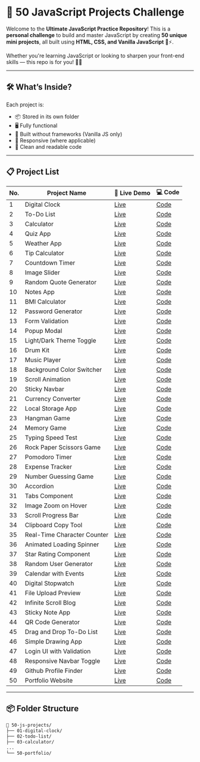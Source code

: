 # 🚀 50 JavaScript Projects Challenge

Welcome to the **Ultimate JavaScript Practice Repository**! This is a **personal challenge** to build and master JavaScript by creating **50 unique mini projects**, all built using **HTML, CSS, and Vanilla JavaScript** 🧠⚡.

Whether you're learning JavaScript or looking to sharpen your front-end skills — this repo is for you! 🧑‍💻

---

## 🛠️ What’s Inside?

Each project is:

- 📦 Stored in its own folder
- 🖥️ Fully functional
- 🧪 Built without frameworks (Vanilla JS only)
- 📱 Responsive (where applicable)
- 🧼 Clean and readable code

---

## 📋 Project List

| No. | Project Name                | 🚀 Live Demo | 💻 Code                         |
| --- | --------------------------- | ------------ | ------------------------------- |
| 1   | Digital Clock               | [Live](#)    | [Code](./01-digital-clock)      |
| 2   | To-Do List                  | [Live](#)    | [Code](./02-todo-list)          |
| 3   | Calculator                  | [Live](#)    | [Code](./03-calculator)         |
| 4   | Quiz App                    | [Live](#)    | [Code](./04-quiz-app)           |
| 5   | Weather App                 | [Live](#)    | [Code](./05-weather-app)        |
| 6   | Tip Calculator              | [Live](#)    | [Code](./06-tip-calculator)     |
| 7   | Countdown Timer             | [Live](#)    | [Code](./07-countdown-timer)    |
| 8   | Image Slider                | [Live](#)    | [Code](./08-image-slider)       |
| 9   | Random Quote Generator      | [Live](#)    | [Code](./09-quote-generator)    |
| 10  | Notes App                   | [Live](#)    | [Code](./10-notes-app)          |
| 11  | BMI Calculator              | [Live](#)    | [Code](./11-bmi-calculator)     |
| 12  | Password Generator          | [Live](#)    | [Code](./12-password-generator) |
| 13  | Form Validation             | [Live](#)    | [Code](./13-form-validation)    |
| 14  | Popup Modal                 | [Live](#)    | [Code](./14-popup-modal)        |
| 15  | Light/Dark Theme Toggle     | [Live](#)    | [Code](./15-theme-toggle)       |
| 16  | Drum Kit                    | [Live](#)    | [Code](./16-drum-kit)           |
| 17  | Music Player                | [Live](#)    | [Code](./17-music-player)       |
| 18  | Background Color Switcher   | [Live](#)    | [Code](./18-bg-color-switcher)  |
| 19  | Scroll Animation            | [Live](#)    | [Code](./19-scroll-animation)   |
| 20  | Sticky Navbar               | [Live](#)    | [Code](./20-sticky-navbar)      |
| 21  | Currency Converter          | [Live](#)    | [Code](./21-currency-converter) |
| 22  | Local Storage App           | [Live](#)    | [Code](./22-localstorage-app)   |
| 23  | Hangman Game                | [Live](#)    | [Code](./23-hangman-game)       |
| 24  | Memory Game                 | [Live](#)    | [Code](./24-memory-game)        |
| 25  | Typing Speed Test           | [Live](#)    | [Code](./25-typing-speed-test)  |
| 26  | Rock Paper Scissors Game    | [Live](#)    | [Code](./26-rps-game)           |
| 27  | Pomodoro Timer              | [Live](#)    | [Code](./27-pomodoro-timer)     |
| 28  | Expense Tracker             | [Live](#)    | [Code](./28-expense-tracker)    |
| 29  | Number Guessing Game        | [Live](#)    | [Code](./29-number-guessing)    |
| 30  | Accordion                   | [Live](#)    | [Code](./30-accordion)          |
| 31  | Tabs Component              | [Live](#)    | [Code](./31-tabs-component)     |
| 32  | Image Zoom on Hover         | [Live](#)    | [Code](./32-image-zoom)         |
| 33  | Scroll Progress Bar         | [Live](#)    | [Code](./33-scroll-progress)    |
| 34  | Clipboard Copy Tool         | [Live](#)    | [Code](./34-copy-to-clipboard)  |
| 35  | Real-Time Character Counter | [Live](#)    | [Code](./35-char-counter)       |
| 36  | Animated Loading Spinner    | [Live](#)    | [Code](./36-loading-spinner)    |
| 37  | Star Rating Component       | [Live](#)    | [Code](./37-star-rating)        |
| 38  | Random User Generator       | [Live](#)    | [Code](./38-random-user)        |
| 39  | Calendar with Events        | [Live](#)    | [Code](./39-calendar-events)    |
| 40  | Digital Stopwatch           | [Live](#)    | [Code](./40-stopwatch)          |
| 41  | File Upload Preview         | [Live](#)    | [Code](./41-file-upload)        |
| 42  | Infinite Scroll Blog        | [Live](#)    | [Code](./42-infinite-scroll)    |
| 43  | Sticky Note App             | [Live](#)    | [Code](./43-sticky-notes)       |
| 44  | QR Code Generator           | [Live](#)    | [Code](./44-qr-generator)       |
| 45  | Drag and Drop To-Do List    | [Live](#)    | [Code](./45-drag-drop-todo)     |
| 46  | Simple Drawing App          | [Live](#)    | [Code](./46-drawing-app)        |
| 47  | Login UI with Validation    | [Live](#)    | [Code](./47-login-ui)           |
| 48  | Responsive Navbar Toggle    | [Live](#)    | [Code](./48-responsive-navbar)  |
| 49  | Github Profile Finder       | [Live](#)    | [Code](./49-github-finder)      |
| 50  | Portfolio Website           | [Live](#)    | [Code](./50-portfolio)          |

---

## 📦 Folder Structure

```bash
📁 50-js-projects/
├── 01-digital-clock/
├── 02-todo-list/
├── 03-calculator/
...
└── 50-portfolio/
```
